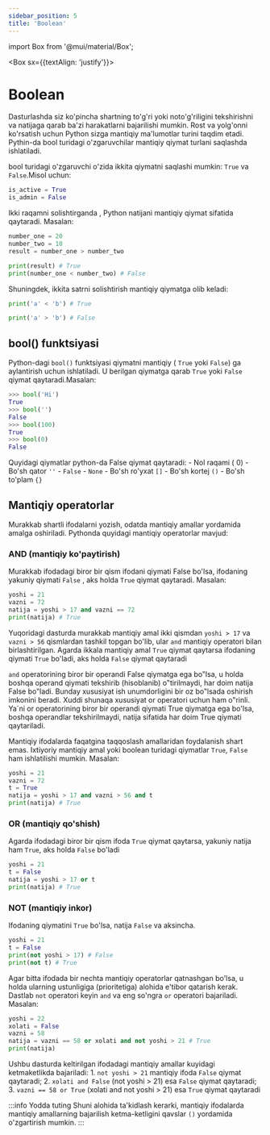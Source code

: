 ```yaml
---
sidebar_position: 5
title: 'Boolean'
---
```


import Box from '@mui/material/Box';

<Box sx={{textAlign: 'justify'}}>

# Boolean
Dasturlashda siz ko'pincha shartning to'g'ri yoki noto'g'riligini tekshirishni va natijaga qarab ba'zi harakatlarni bajarilishi mumkin.
Rost va yolg'onni ko'rsatish uchun Python sizga mantiqiy ma'lumotlar turini taqdim etadi. Pythin-da bool turidagi o'zgaruvchilar mantiqiy
qiymat turlani saqlashda ishlatiladi.

bool turidagi o'zgaruvchi o'zida ikkita qiymatni saqlashi mumkin: `True` va `False`.Misol uchun:
```python
is_active = True
is_admin = False
```

Ikki raqamni solishtirganda , Python natijani mantiqiy qiymat sifatida qaytaradi. Masalan:
```python
number_one = 20
number_two = 10
result = number_one > number_two

print(result) # True
print(number_one < number_two) # False
```

Shuningdek, ikkita satrni solishtirish mantiqiy qiymatga olib keladi:
```python
print('a' < 'b') # True

print('a' > 'b') # False
```

## bool() funktsiyasi
Python-dagi `bool()` funktsiyasi qiymatni mantiqiy ( `True` yoki `False`) ga aylantirish uchun ishlatiladi. 
U berilgan qiymatga qarab `True` yoki `False` qiymat qaytaradi.Masalan:
```python
>>> bool('Hi')
True
>>> bool('')
False
>>> bool(100)
True
>>> bool(0)
False
```

Quyidagi qiymatlar python-da False qiymat qaytaradi:
    - Nol raqami ( 0)
    - Bo'sh qator `''`
    - `False`
    - `None`
    - Bo'sh ro'yxat `[]`
    - Bo'sh kortej `()`
    - Bo'sh to'plam `{}`
## Mantiqiy operatorlar
Murakkab shartli ifodalarni yozish, odatda mantiqiy amallar yordamida
amalga oshiriladi. Pythonda quyidagi mantiqiy operatorlar mavjud:  
### AND (mantiqiy ko'paytirish)
Murakkab ifodadagi biror bir qism ifodani
qiymati False bo'lsa, ifodaning yakuniy qiymati `False` , aks holda `True` qiymat
qaytaradi. Masalan:
```python
yoshi = 21
vazni = 72
natija = yoshi > 17 and vazni == 72
print(natija) # True
```

Yuqoridagi dasturda murakkab mantiqiy amal ikki qismdan `yoshi > 17` va
`vazni > 56` qismlardan tashkil topgan bo'lib, ular `and` mantiqiy operatori bilan
birlashtirilgan. Agarda ikkala mantiqiy amal `True` qiymat qaytarsa ifodaning
qiymati `True` bo'ladi, aks holda `False` qiymat qaytaradi

`and` operatorining biror bir operandi False qiymatga ega bo‟lsa, u holda
boshqa operand qiymati tekshirib (hisoblanib) o‟tirilmaydi, har doim natija False
bo‟ladi. Bunday xususiyat ish unumdorligini bir oz bo‟lsada oshirish imkonini
beradi. Xuddi shunaqa xususiyat or operatori uchun ham o‟rinli. Ya`ni or
operatorining biror bir operandi qiymati True qiymatga ega bo'lsa, boshqa
operandlar tekshirilmaydi, natija sifatida har doim True qiymati qaytariladi.

Mantiqiy ifodalarda faqatgina taqqoslash amallaridan foydalanish shart emas.
Ixtiyoriy mantiqiy amal yoki boolean turidagi qiymatlar `True`, `False` ham
ishlatilishi mumkin. Masalan:
```python
yoshi = 21
vazni = 72
t = True
natija = yoshi > 17 and vazni > 56 and t
print(natija) # True
```
### OR (mantiqiy qo'shish)
Agarda ifodadagi biror bir qism ifoda `True` qiymat
qaytarsa, yakuniy natija ham `True`, aks holda `False` bo'ladi
```python
yoshi = 21
t = False
natija = yoshi > 17 or t
print(natija) # True
```

### NOT (mantiqiy inkor)
Ifodaning qiymatini `True` bo'lsa, natija `False` va
aksincha.
```python
yoshi = 21
t = False
print(not yoshi > 17) # False
print(not t) # True
```

Agar bitta ifodada bir nechta mantiqiy operatorlar qatnashgan bo'lsa, u holda
ularning ustunligiga (prioritetiga) alohida e'tibor qatarish kerak. Dastlab `not`
operatori keyin `and` va eng so'ngra `or` operatori bajariladi. Masalan:
```python
yoshi = 22
xolati = False
vazni = 58
natija = vazni == 58 or xolati and not yoshi > 21 # True
print(natija)
```
Ushbu dasturda keltirilgan ifodadagi mantiqiy amallar kuyidagi ketmaketlikda bajariladi:
    1. `not yoshi > 21` mantiqiy ifoda `False` qiymat qaytaradi;
    2. `xolati and False` (not yoshi > 21) esa `False` qiymat qaytaradi;
    3. `vazni == 58 or True` (xolati and not yoshi > 21) esa `True` qiymat qaytaradi

:::info Yodda tuting
Shuni alohida ta'kidlash kerarki, mantiqiy ifodalarda mantiqiy amallarning
bajarilish ketma-ketligini qavslar `()` yordamida o'zgartirish mumkin.
:::
</Box>